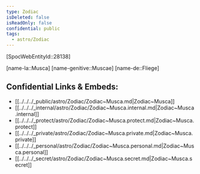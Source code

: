 ```yaml
---
type: Zodiac
isDeleted: false
isReadOnly: false
confidential: public
tags:
  - astro/Zodiac
---
```


[SpocWebEntityId::28138]



[name-la::Musca]
[name-genitive::Muscae]
[name-de::Fliege]


## Confidential Links & Embeds: 
- [[../../../_public/astro/Zodiac/Zodiac~Musca.md|Zodiac~Musca]] 
- [[../../../_internal/astro/Zodiac/Zodiac~Musca.internal.md|Zodiac~Musca.internal]] 
- [[../../../_protect/astro/Zodiac/Zodiac~Musca.protect.md|Zodiac~Musca.protect]] 
- [[../../../_private/astro/Zodiac/Zodiac~Musca.private.md|Zodiac~Musca.private]] 
- [[../../../_personal/astro/Zodiac/Zodiac~Musca.personal.md|Zodiac~Musca.personal]] 
- [[../../../_secret/astro/Zodiac/Zodiac~Musca.secret.md|Zodiac~Musca.secret]] 
